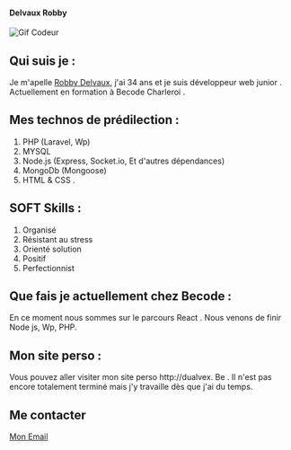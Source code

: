#### Delvaux Robby

![Gif Codeur](https://pa1.narvii.com/6769/7998906ed1ca09afe871b7f71f26b76b0aa89111_hq.gif)

## Qui suis je :

Je m'apelle [Robby Delvaux](https://www.linkedin.com/in/robby-delvaux/), j'ai 34 ans et je suis développeur web junior .
Actuellement en formation à Becode Charleroi .

## Mes technos de prédilection :

1. PHP (Laravel, Wp)
2. MYSQL
3. Node.js (Express, Socket.io, Et d'autres dépendances)
4. MongoDb (Mongoose)
5. HTML & CSS .

## SOFT Skills :

1. Organisé
2. Résistant au stress
3. Orienté solution
4. Positif
5. Perfectionnist

## Que fais je actuellement chez Becode :

En ce moment nous sommes sur le parcours React .
Nous venons de finir Node js, Wp, PHP.

## Mon site perso :

Vous pouvez aller visiter mon site perso http://dualvex. Be .
Il n'est pas encore totalement terminé mais j'y travaille dès que j'ai du temps.

## Me contacter

[Mon Email](mailto:delvaux.robby@protonmail.com)









